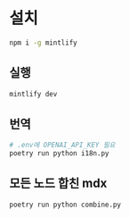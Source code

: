 # 설치

```sh
npm i -g mintlify
```

## 실행

```sh
mintlify dev
```

## 번역

```python
# .env에 OPENAI_API_KEY 필요
poetry run python i18n.py
```

## 모든 노드 합친 mdx

```sh
poetry run python combine.py
```
